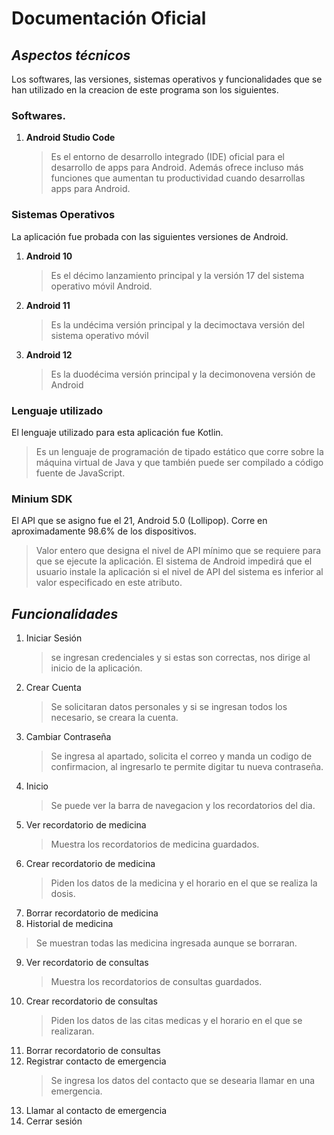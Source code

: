 # Documentación Oficial
## *Aspectos técnicos*

Los softwares, las versiones, sistemas operativos y funcionalidades que se han utilizado en la creacion de este programa son los siguientes.

### **Softwares.**

 1. **Android Studio Code**
    > Es el entorno de desarrollo integrado (IDE) oficial para el desarrollo de apps para Android. Además ofrece incluso más funciones que aumentan tu productividad cuando desarrollas apps para Android.
### **Sistemas Operativos**
La aplicación fue probada con las siguientes versiones de Android.
1. **Android 10**
   > Es el décimo lanzamiento principal y la versión 17 del sistema operativo móvil Android.
2. **Android 11**
    > Es la undécima versión principal y la decimoctava versión del sistema operativo móvil
3. **Android 12**
    > Es la duodécima versión principal y la decimonovena versión de Android

### **Lenguaje utilizado**
El lenguaje utilizado para esta aplicación fue Kotlin.
>  Es un lenguaje de programación de tipado estático que corre sobre la máquina virtual de Java y que también puede ser compilado a código fuente de JavaScript. 

### **Minium SDK**
El API que se asigno fue el 21, Android 5.0 (Lollipop). Corre en aproximadamente 98.6% de los dispositivos.

>  Valor entero que designa el nivel de API mínimo que se requiere para que se ejecute la aplicación. El sistema de Android impedirá que el usuario instale la aplicación si el nivel de API del sistema es inferior al valor especificado en este atributo.

## *Funcionalidades*
1. Iniciar Sesión
   > se ingresan credenciales y si estas son correctas, nos dirige al inicio de la aplicación.
2. Crear Cuenta
    > Se solicitaran datos personales y si se ingresan todos los necesario, se creara la cuenta.
3. Cambiar Contraseña
   > Se ingresa al apartado, solicita el correo y manda un codigo de confirmacion, al ingresarlo te permite digitar tu nueva contraseña.
4. Inicio
     > Se puede ver la barra de navegacion y los recordatorios del dia.
5. Ver recordatorio de medicina
    > Muestra los recordatorios de medicina guardados.
6. Crear recordatorio de medicina
   > Piden los datos de la medicina y el horario en el que se realiza la dosis.
7. Borrar recordatorio de medicina
8.  Historial de medicina
   > Se muestran todas las medicina ingresada aunque se borraran.
9.  Ver recordatorio de consultas
    > Muestra los recordatorios de consultas guardados.
10. Crear recordatorio de consultas
    > Piden los datos de las citas medicas y el horario en el que se realizaran.
11. Borrar recordatorio de consultas
12. Registrar contacto de emergencia
     > Se ingresa los datos del contacto que se desearia llamar en una emergencia.
13. Llamar al contacto de emergencia
14. Cerrar sesión